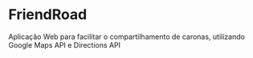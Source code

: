 # FriendRoad
Aplicação Web para facilitar o compartilhamento de caronas, utilizando Google Maps API e Directions API

